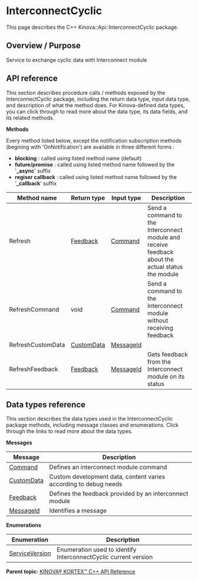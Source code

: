 # InterconnectCyclic

This page describes the C++ Kinova::Api::InterconnectCyclic package.

## Overview / Purpose

Service to exchange cyclic data with Interconnect module

## API reference

This section describes procedure calls / methods exposed by the InterconnectCyclic package, including the return data type, input data type, and description of what the method does. For Kinova-defined data types, you can click through to read more about the data type, its data fields, and its related methods.

 **Methods** 

Every method listed below, except the notification subscription methods \(begining with 'OnNotification'\) are available in three different forms :

-   **blocking** : called using listed method name \(default\)
-   **future/promise** : called using listed method name followed by the '**\_async**' suffix
-   **regiser callback** : called using listed method name followed by the '**\_callback**' suffix

|Method name|Return type|Input type|Description|
|-----------|-----------|----------|-----------|
|Refresh|[Feedback](msg_InterconnectCyclic_Feedback.md#)|[Command](msg_InterconnectCyclic_Command.md#)|Send a command to the Interconnect module and receive feedback about the actual status the module|
|RefreshCommand|void|[Command](msg_InterconnectCyclic_Command.md#)|Send a command to the Interconnect module without receiving feedback|
|RefreshCustomData|[CustomData](msg_InterconnectCyclic_CustomData.md#)|[MessageId](msg_InterconnectCyclic_MessageId.md#)| |
|RefreshFeedback|[Feedback](msg_InterconnectCyclic_Feedback.md#)|[MessageId](msg_InterconnectCyclic_MessageId.md#)|Gets feedback from the Interconnect module on its status|

## Data types reference

This section describes the data types used in the InterconnectCyclic package methods, including message classes and enumerations. Click through the links to read more about the data types.

 **Messages** 

|Message|Description|
|-------|-----------|
|[Command](msg_InterconnectCyclic_Command.md#)|Defines an interconnect module command|
|[CustomData](msg_InterconnectCyclic_CustomData.md#)|Custom development data, content varies according to debug needs|
|[Feedback](msg_InterconnectCyclic_Feedback.md#)|Defines the feedback provided by an interconnect module|
|[MessageId](msg_InterconnectCyclic_MessageId.md#)|Identifies a message|

 **Enumerations** 

|Enumeration|Description|
|-----------|-----------|
|[ServiceVersion](enm_InterconnectCyclic_ServiceVersion.md#)|Enumeration used to identify InterconnectCyclic current version|

**Parent topic:** [KINOVA® KORTEX™ C++ API Reference](../index.md#)

